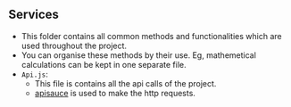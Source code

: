 ## Services
* This folder contains all common methods and functionalities which are used throughout the project.
* You can organise these methods by their use. Eg, mathemetical calculations can be kept in one separate file.
* `Api.js`:
  * This file is contains all the api calls of the project.
  * [apisauce](https://github.com/infinitered/apisauce) is used to make the http requests.
